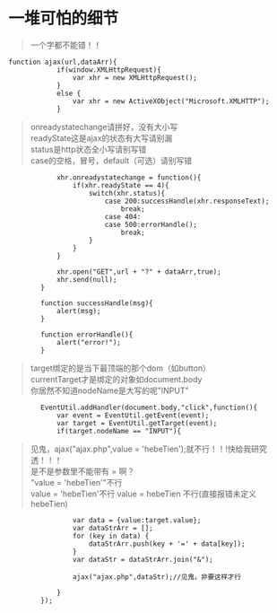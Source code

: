 一堆可怕的细节
=========================

>一个字都不能错！！

    function ajax(url,dataArr){
                if(window.XMLHttpRequest){
                    var xhr = new XMLHttpRequest();
                }
                else {
                    var xhr = new ActiveXObject("Microsoft.XMLHTTP");
                }

>onreadystatechange请拼好，没有大小写  
readyState这是ajax的状态有大写请别漏  
status是http状态全小写请别写错  
case的空格，冒号，default（可选）请别写错

                xhr.onreadystatechange = function(){
                    if(xhr.readyState == 4){
                        switch(xhr.status){
                            case 200:successHandle(xhr.responseText);
                                break;  
                            case 404:
                            case 500:errorHandle();
                                break;
                        }
                    }
                }

                xhr.open("GET",url + "?" + dataArr,true);
                xhr.send(null);
            }
            
            function successHandle(msg){
                alert(msg);
            }

            function errorHandle(){
                alert("error!");
            }

>target绑定的是当下最顶端的那个dom（如button）  
currentTarget才是绑定的对象如document.body  
你居然不知道nodeName是大写的呢"INPUT"

            EventUtil.addHandler(document.body,"click",function(){
                var event = EventUtil.getEvent(event);
                var target = EventUtil.getTarget(event);
                if(target.nodeName == "INPUT"){

> 见鬼，ajax("ajax.php",value = 'hebeTien');就不行！！!快给我研究透！！！  
是不是参数里不能带有 = 啊？  
"value = 'hebeTien'"不行  
value = 'hebeTien'不行
value = hebeTien 不行(直接报错未定义hebeTien)

                    var data = {value:target.value};
                    var dataStrArr = [];
                    for (key in data) {
                        dataStrArr.push(key + '=' + data[key]);
                    }
                    var dataStr = dataStrArr.join("&");

                    ajax("ajax.php",dataStr);//见鬼，非要这样才行
               
                }
            });